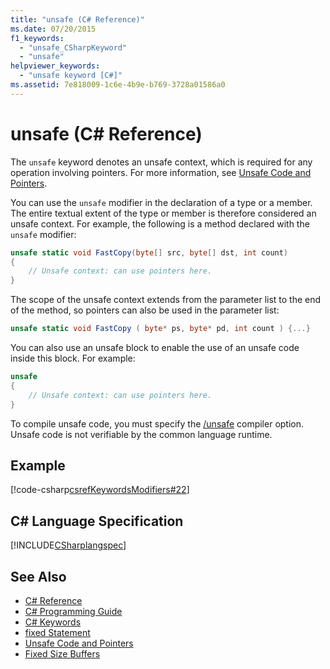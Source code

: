 ```yaml
---
title: "unsafe (C# Reference)"
ms.date: 07/20/2015
f1_keywords: 
  - "unsafe_CSharpKeyword"
  - "unsafe"
helpviewer_keywords: 
  - "unsafe keyword [C#]"
ms.assetid: 7e818009-1c6e-4b9e-b769-3728a01586a0
---
```

# unsafe (C# Reference)
The `unsafe` keyword denotes an unsafe context, which is required for any operation involving pointers. For more information, see [Unsafe Code and Pointers](../../../csharp/programming-guide/unsafe-code-pointers/index.md).  
  
 You can use the `unsafe` modifier in the declaration of a type or a member. The entire textual extent of the type or member is therefore considered an unsafe context. For example, the following is a method declared with the `unsafe` modifier:  
  
```csharp  
unsafe static void FastCopy(byte[] src, byte[] dst, int count)  
{  
    // Unsafe context: can use pointers here.  
}  
```  
  
 The scope of the unsafe context extends from the parameter list to the end of the method, so pointers can also be used in the parameter list:  
  
```csharp  
unsafe static void FastCopy ( byte* ps, byte* pd, int count ) {...}  
```  
  
 You can also use an unsafe block to enable the use of an unsafe code inside this block. For example:  
  
```csharp  
unsafe  
{  
    // Unsafe context: can use pointers here.  
}  
```  
  
 To compile unsafe code, you must specify the [/unsafe](../../../csharp/language-reference/compiler-options/unsafe-compiler-option.md) compiler option. Unsafe code is not verifiable by the common language runtime.  
  
## Example  
 [!code-csharp[csrefKeywordsModifiers#22](../../../csharp/language-reference/keywords/codesnippet/CSharp/unsafe_1.cs)]  
  
## C# Language Specification  
 [!INCLUDE[CSharplangspec](~/includes/csharplangspec-md.md)]  
  
## See Also

- [C# Reference](../../../csharp/language-reference/index.md)  
- [C# Programming Guide](../../../csharp/programming-guide/index.md)  
- [C# Keywords](../../../csharp/language-reference/keywords/index.md)  
- [fixed Statement](../../../csharp/language-reference/keywords/fixed-statement.md)  
- [Unsafe Code and Pointers](../../../csharp/programming-guide/unsafe-code-pointers/index.md)  
- [Fixed Size Buffers](../../../csharp/programming-guide/unsafe-code-pointers/fixed-size-buffers.md)

